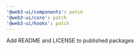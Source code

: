 ```yaml
---
'@web3-ui/components': patch
'@web3-ui/core': patch
'@web3-ui/hooks': patch
---
```


Add README and LICENSE to published packages
